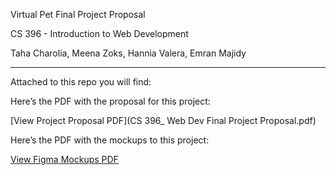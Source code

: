 Virtual Pet Final Project Proposal

CS 396 - Introduction to Web Development

Taha Charolia, Meena Zoks, Hannia Valera, Emran Majidy

--------------------------------------------------------

Attached to this repo you will find:

Here’s the PDF with the proposal for this project:

[View Project Proposal PDF](CS 396_ Web Dev Final Project Proposal.pdf)

Here’s the PDF with the mockups to this project:

[View Figma Mockups PDF](figmaMockups.pdf)